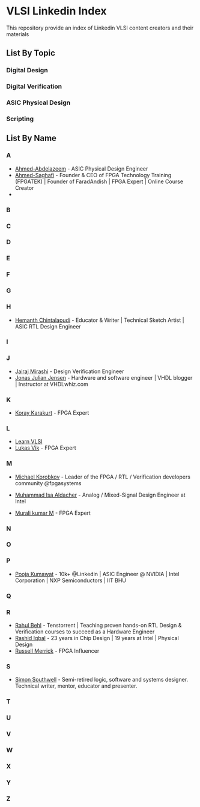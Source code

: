 # VLSI Linkedin Index
This repository provide an index of Linkedin VLSI content creators and their materials

## List By Topic

### Digital Design

### Digital Verification

### ASIC Physical Design

### Scripting

## List By Name
### A

- [Ahmed-Abdelazeem](https://www.linkedin.com/in/ahmed-abdelazeem/) - ASIC Physical Design Engineer
- [Ahmed-Saghafi](https://www.linkedin.com/in/ahmad-saghafi/) - Founder & CEO of FPGA Technology Training (FPGATEK) | Founder of FaradAndish | FPGA Expert | Online Course Creator
- 

### B

### C

### D

### E

### F

### G

### H

- [Hemanth Chintalapudi](https://www.linkedin.com/in/hemanthch/) - Educator & Writer | Technical Sketch Artist | ASIC RTL Design Engineer

### I

### J

- [Jairaj Mirashi](https://www.linkedin.com/in/jairaj-mirashi-design-verification-engineer/) - Design Verification Engineer
- [Jonas Julian Jensen](https://www.linkedin.com/in/jojuljen/) - Hardware and software engineer | VHDL blogger | Instructor at VHDLwhiz.com

### K

- [Koray Karakurt](https://www.linkedin.com/in/koray-karakurt/) - FPGA Expert

### L

- [Learn VLSI](https://www.linkedin.com/company/learnvlsi/)
- [Lukas Vik](https://www.linkedin.com/in/lukas-vik/) - FPGA Expert

### M
- [Michael Korobkov](https://www.linkedin.com/in/korobkov-michael/) - Leader of the FPGA / RTL / Verification developers community @fpgasystems
- [Muhammad Isa Aldacher](https://www.linkedin.com/in/muhammad-isa-aldacher-95336831/) - Analog / Mixed-Signal Design Engineer at Intel

- [Murali kumar M](https://www.linkedin.com/in/thefpgaman/) - FPGA Expert


### N

### O

### P

- [Pooja Kumawat](https://www.linkedin.com/in/pooja47/) - 10k+ @Linkedin | ASIC Engineer @ NVIDIA | Intel Corporation | NXP Semiconductors | IIT BHU

### Q

### R

- [Rahul Behl](https://www.linkedin.com/in/raulbehl/) - Tenstorrent | Teaching proven hands-on RTL Design & Verification courses to succeed as a Hardware Engineer
- [Rashid Iqbal](https://www.linkedin.com/in/rashidco) - 23 years in Chip Design | 19 years at Intel | Physical Design
- [Russell Merrick](https://www.linkedin.com/in/russell-merrick-6058b34/) - FPGA Influencer

### S

- [Simon Southwell](https://www.linkedin.com/in/simon-southwell-7684482/) - Semi-retired logic, software and systems designer. Technical writer, mentor, educator and presenter.

### T

### U

### V

### W

### X

### Y

### Z
